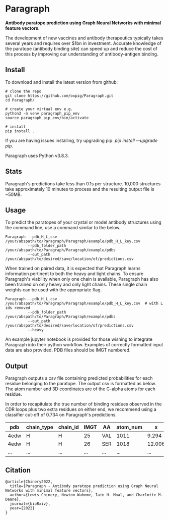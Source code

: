 # Paragraph

**Antibody paratope prediction using Graph Neural Networks with minimal feature vectors.**

The development of new vaccines and antibody therapeutics typically takes several years and requires over $1bn in investment. Accurate knowledge of the paratope (antibody binding site) can speed up and reduce the cost of this process by improving our understanding of antibody-antigen binding.


## Install

To download and install the latest version from github:

```
# clone the repo
git clone https://github.com/oxpig/Paragraph.git
cd Paragraph/

# create your virtual env e.g.
python3 -m venv paragraph_pip_env
source paragraph_pip_env/bin/activate

# install
pip install .
```

If you are having issues installing, try upgrading pip: *pip install --upgrade pip*.

Paragraph uses Python v3.8.3.


## Stats

Paragraph's predictions take less than 0.1s per structure. 10,000 structures take approximately 10 minutes to process and the resulting output file is ~50MB.


## Usage

To predict the paratopes of your crystal or model antibody structures using the command line, use a command similar to the below.

```
Paragraph --pdb_H_L_csv     /your/abspath/to/Paragraph/Paragraph/example/pdb_H_L_key.csv
          --pdb_folder_path /your/abspath/to/Paragraph/Paragraph/example/pdbs
          --out_path        /your/abspath/to/desired/save/location/of/predictions.csv
```

When trained on paired data, it is expected that Paragraph learns information pertinent to both the heavy and light chains. To ensure Paragraph's viability when only one chain is available, Paragraph has also been trained on only heavy and only light chains. These single chain weights can be used with the appropriate flag.

```
Paragraph --pdb_H_L_csv     /your/abspath/to/Paragraph/Paragraph/example/pdb_H_L_key.csv  # with L ids removed
          --pdb_folder_path /your/abspath/to/Paragraph/Paragraph/example/pdbs
          --out_path        /your/abspath/to/desired/save/location/of/predictions.csv
          --heavy
```

An example jupyter notebook is provided for those wishing to integrate Paragraph into their python workflow. Examples of correctly formatted input data are also provided. PDB files should be IMGT numbered.

## Output

Paragraph outputs a csv file containing predicted probabilities for each residue belonging to the paratope. The output csv is formatted as below. The atom number and 3D coordinates are of the C-alpha atoms for each residue.

In order to recapitulate the true number of binding residues observed in the CDR loops plus two extra residues on either end, we recommend using a classifier cut-off of 0.734 on Paragraph's predictions.

<div align="center">

| pdb | chain_type | chain_id | IMGT | AA | atom_num | x | y | z | pred |
| --- | --- | --- | --- | --- | --- | --- | --- | --- | --- |
| 4edw | H | H | 25 | VAL | 1011  | 9.294 | -11.476 | -36.290 | 0.009999541 |
| 4edw | H | H | 26 | SER | 1018 | 12.006 | -13.600 | -38.105 | 0.010073511
| ... | ... | ... | ... | ... | ... | ... | ... | ... | ... |

</div>


## Citation

```
@article{Chinery2022,
  title={Paragraph - Antibody paratope prediction using Graph Neural Networks with minimal feature vectors},
  author={Lewis Chinery, Newton Wahome, Iain H. Moal, and Charlotte M. Deane},
  journal={bioRxiv},
  year={2022}
}
```
